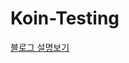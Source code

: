 # Koin-Testing






















[블로그 설명보기](https://jade314.tistory.com/manage/newpost/192?type=post&returnURL=https%3A%2F%2Fjade314.tistory.com%2Fentry%2F%EC%9D%98%EC%A1%B4%EC%84%B1-%EC%A3%BC%EC%9E%85DependencyInjection-Dagger2-Hilt)


